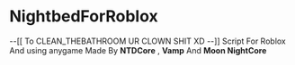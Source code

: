 # NightbedForRoblox
--[[
To CLEAN_THEBATHROOM
UR CLOWN SHIT XD
--]]
Script For Roblox And using anygame
Made By
**NTDCore**
,
**Vamp**
And 
**Moon NightCore**
